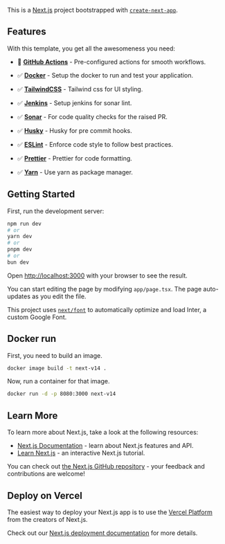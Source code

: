 This is a [Next.js](https://nextjs.org/) project bootstrapped
with [`create-next-app`](https://github.com/vercel/next.js/tree/canary/packages/create-next-app).

## Features

With this template, you get all the awesomeness you need:

- 🚀 **[GitHub Actions](https://github.com/features/actions)** - Pre-configured actions for smooth workflows.
- ✅ **[Docker](https://www.docker.com/)** - Setup the docker to run and test your application.
- ✅ **[TailwindCSS](https://tailwindcss.com/)** - Tailwind css for UI styling.
- ✅ **[Jenkins](https://jenkins.io/)** - Setup jenkins for sonar lint.
- ✅ **[Sonar](https://www.sonarsource.com/products/sonarqube/)** - For code quality checks for the raised PR.
- ✅ **[Husky](https://typicode.github.io/husky/)** - Husky for pre commit hooks.
- ✅ **[ESLint](https://eslint.org/)** - Enforce code style to follow best practices.
- ✅ **[Prettier](https://prettier.io/)** - Prettier for code formatting.

- ✅ **[Yarn](https://yarnpkg.com/)** - Use yarn as package manager.

## Getting Started

First, run the development server:

```bash
npm run dev
# or
yarn dev
# or
pnpm dev
# or
bun dev
```

Open [http://localhost:3000](http://localhost:3000) with your browser to see the result.

You can start editing the page by modifying `app/page.tsx`. The page auto-updates as you edit the file.

This project uses [`next/font`](https://nextjs.org/docs/basic-features/font-optimization) to automatically optimize and
load Inter, a custom Google Font.

## Docker run

First, you need to build an image.

```bash
docker image build -t next-v14 .
```

Now, run a container for that image.

```bash
docker run -d -p 8080:3000 next-v14
```

## Learn More

To learn more about Next.js, take a look at the following resources:

- [Next.js Documentation](https://nextjs.org/docs) - learn about Next.js features and API.
- [Learn Next.js](https://nextjs.org/learn) - an interactive Next.js tutorial.

You can check out [the Next.js GitHub repository](https://github.com/vercel/next.js/) - your feedback and contributions
are welcome!

## Deploy on Vercel

The easiest way to deploy your Next.js app is to use
the [Vercel Platform](https://vercel.com/new?utm_medium=default-template&filter=next.js&utm_source=create-next-app&utm_campaign=create-next-app-readme)
from the creators of Next.js.

Check out our [Next.js deployment documentation](https://nextjs.org/docs/deployment) for more details.
